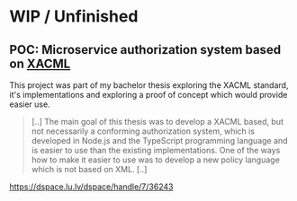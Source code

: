 # WIP / Unfinished

## POC: Microservice authorization system based on [XACML](https://en.wikipedia.org/wiki/XACML)

This project was part of my bachelor thesis exploring the XACML standard, it's implementations and exploring a proof of concept which would provide easier use.

> [..] The main goal of this thesis was to develop a XACML based, but not necessarily a conforming authorization system, which is developed in Node.js and the TypeScript programming language and is easier to use than the existing implementations. One of the ways how to make it easier to use was to develop a new policy language which is not based on XML. [..]

https://dspace.lu.lv/dspace/handle/7/36243

